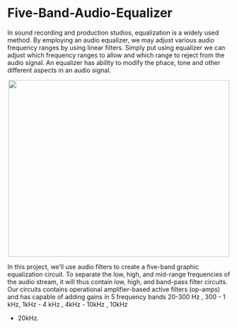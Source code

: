 # Five-Band-Audio-Equalizer
In sound recording and production studios, equalization is a widely used method. By employing an audio equalizer, we may adjust various audio frequency ranges by using linear filters. Simply put using equalizer we can adjust which frequency ranges to allow and which range to reject from the audio signal. An equalizer has ability to modify the phace,
tone and other different aspects in an audio signal.

<p align="center">
<img src="https://github.com/Moshintha20/Five-Band-Audio-Equalizer/assets/124574829/13d80db1-93dd-470e-b326-38b6df3cf771"  width="500" height="400">
</p>

In this project, we’ll use audio filters to create a
five-band graphic equalization circuit. To separate the
low, high, and mid-range frequencies of the audio
stream, it will thus contain low, high, and band-pass
filter circuits. Our circuits contains operational
amplifier-based active filters (op-amps) and has
capable of adding gains in 5 frequency bands 20-300
Hz , 300 - 1 kHz, 1kHz - 4 kHz , 4kHz - 10kHz , 10kHz
- 20kHz.
